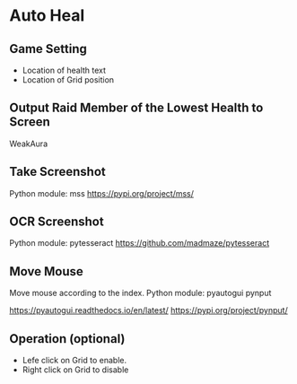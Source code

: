 # Auto Heal

## Game Setting
- Location of health text
- Location of Grid position

## Output Raid Member of the Lowest Health to Screen
WeakAura

## Take Screenshot
Python module: mss
https://pypi.org/project/mss/


## OCR Screenshot
Python module: pytesseract
https://github.com/madmaze/pytesseract


## Move Mouse
Move mouse according to the index. Python module: pyautogui pynput

https://pyautogui.readthedocs.io/en/latest/
https://pypi.org/project/pynput/

## Operation (optional)
- Lefe click on Grid to enable.
- Right click on Grid to disable
